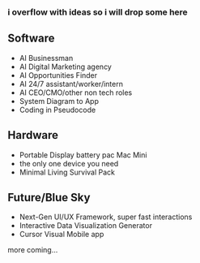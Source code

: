 ### i overflow with ideas so i will drop some here
## Software
*   AI Businessman
*   AI Digital Marketing agency
*   AI Opportunities Finder
*   AI 24/7 assistant/worker/intern
*   AI CEO/CMO/other non tech roles
*   System Diagram to App
*   Coding in Pseudocode

## Hardware
- Portable Display battery pac Mac Mini
- the only one device you need
- Minimal Living Survival Pack

## Future/Blue Sky
*   Next-Gen UI/UX Framework, super fast interactions
*   Interactive Data Visualization Generator
*   Cursor Visual Mobile app

more coming...
